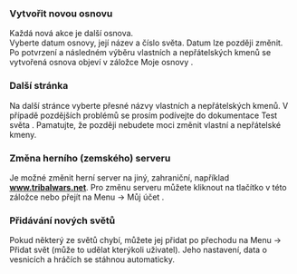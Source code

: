 ### Vytvořit novou osnovu

<div class="p-3 mb-2 bg-light text-dark"><i class="bi bi-info-square"></i> Každá nová akce je další osnova.</div>

<div class="p-3 mb-2 bg-light text-dark"><i class="bi bi-info-square"></i> Vyberte datum osnovy, její název a číslo světa. Datum lze později změnit.</div>

<div class="p-3 mb-2 bg-light text-dark"><i class="bi bi-info-square"></i> Po potvrzení a následném výběru vlastních a nepřátelských kmenů se vytvořená osnova objeví v záložce <span class = "md-error"> Moje osnovy </span>.</div>

### Další stránka

Na další stránce vyberte přesné názvy vlastních a nepřátelských kmenů. V případě pozdějších problémů se prosím podívejte do dokumentace <span class = "md-correct2"> Test světa </span>. Pamatujte, že později nebudete moci změnit vlastní a nepřátelské kmeny.

### Změna herního (zemského) serveru

Je možné změnit herní server na jiný, zahraniční, například **www.tribalwars.net**. Pro změnu serveru můžete kliknout na tlačítko v této záložce nebo přejít na <span class = "md-correct2"> Menu -> Můj účet </span>.

### Přidávání nových světů

Pokud některý ze světů chybí, můžete jej přidat po přechodu na <span class = "md-correct2"> Menu -> Přidat svět </span> (může to udělat kterýkoli uživatel). Jeho nastavení, data o vesnicích a hráčích se stáhnou automaticky.
